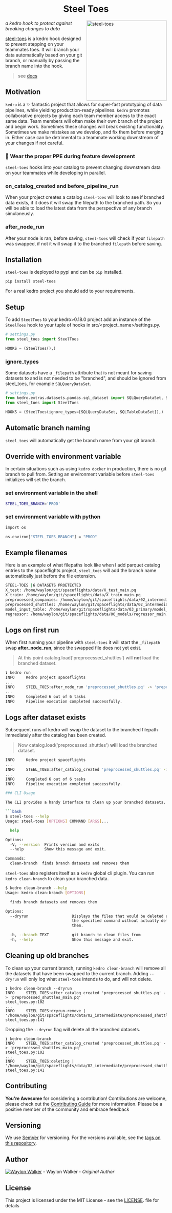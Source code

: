 <h1 align='center'> Steel Toes</h1>

<img src="https://user-images.githubusercontent.com/22648375/218914190-22fb1188-5587-4152-ae46-6fe7cb770ca2.png" alt="steel-toes" width="250" align=right>

_a kedro hook to protect against breaking changes to data_

[steel-toes](https://steel-toes.kedro.dev/) is a kedro hook designed to prevent stepping on your teammates
toes. It will branch your data automatically based on your git branch, or
manually by passing the branch name into the hook.

> see [docs](https://steel-toes.kedro.dev/)

## Motivation

`kedro` is a ✨ fantastic project that allows for super-fast prototyping of
data pipelines, while yielding production-ready pipelines. `kedro` promotes
collaborative projects by giving each team member access to the exact same
data. Team members will often make their own branch of the project and begin
work. Sometimes these changes will break existing functionality. Sometimes we
make mistakes as we develop, and fix them before merging in. Either case can be
detrimental to a teammate working downstream of your changes if not careful.

### 🥼 Wear the proper PPE during feature development

`steel-toes` hooks into your catalog to prevent changing downstream data on
your teammates while developing in parallel.

### on_catalog_created and before_pipeline_run

When your project creates a catalog `steel-toes` will look to see if branched
data exists, if it does it will swap the filepath to the branched path. So you
will be able to load the latest data from the perspective of any branch
simulaneusly.

### after_node_run

After your node is ran, before saving, `steel-toes` will check if your
`filepath` was swapped, if not it will swap it to the branched `filepath`
before saving.

## Installation

`steel-toes` is deployed to pypi and can be `pip` installed.

```console
pip install steel-toes
```

For a real kedro project you should add to your requirements.

## Setup

To add `SteelToes` to your kedro>0.18.0 project add an instance of the
`SteelToes` hook to your tuple of hooks in src/<project_name>/settings.py.

```python
# settings.py
from steel_toes import SteelToes

HOOKS = (SteelToes(),)
```

### ignore_types

Some datasets have a `_filepath` attribute that is not meant for saving
datasets to and is not needed to be "branched", and should be ignored from
steel_toes, for example `SQLQueryDataSet`.

```python
# settings.py
from kedro.extras.datasets.pandas.sql_dataset import SQLQueryDataSet, SQLTableDataSet
from steel_toes import SteelToes

HOOKS = (SteelToes(ignore_types=[SQLQueryDataSet, SQLTableDataSet]),)
```

## Automatic branch naming

`steel_toes` will automatically get the branch name from your git branch.

## Override with environment variable

In certain situations such as using `kedro docker` in production, there is no
git branch to pull from. Setting an environment variable before `steel-toes`
initializes will set the branch.

### set environment variable in the shell

```bash
STEEL_TOES_BRANCH='PROD'
```

### set environment variable with python

```bash
import os

os.environ["STEEL_TOES_BRANCH"] = "PROD"
```

## Example filenames

Here is an example of what filepaths look like when I add parquet catalog
entries to the spaceflights project, `steel_toes` will add the branch name
automatically just before the file extension.

```bash
STEEL-TOES |6 DATASETS PROETECTED
X_test: /home/waylon/git/spaceflights/data/X_test_main.pq
X_train: /home/waylon/git/spaceflights/data/X_train_main.pq
preprocessed_companies: /home/waylon/git/spaceflights/data/02_intermediate/preprocessed_companies_main.pq
preprocessed_shuttles: /home/waylon/git/spaceflights/data/02_intermediate/preprocessed_shuttles_main.pq
model_input_table: /home/waylon/git/spaceflights/data/03_primary/model_input_table_main.pq
regressor: /home/waylon/git/spaceflights/data/06_models/regressor_main.pickle
```

## Logs on first run

When first running your pipeline with `steel-toes` it will start the
`_filepath` swap **after_node_run**, since the swapped file does not yet exist.

> At this point catalog.load('preprocessed_shuttles') will **not** load the
> branched dataset.

```bash
❯ kedro run
INFO     Kedro project spaceflights                                                               session.py:340
...
INFO     STEEL_TOES:after_node_run 'preprocessed_shuttles.pq' -> 'preprocessed_shuttles_main.pq'  steel_toes.py:102
...
INFO     Completed 6 out of 6 tasks                                                               sequential_runner.py:85
INFO     Pipeline execution completed successfully.                                               runner.py:90
```

## Logs after dataset exists

Subsequent runs of kedro will swap the dataset to the branched filepath
immediately after the catalog has been created.

> Now catalog.load('preprocessed_shuttles') **will** load the branched dataset.

````bash
INFO     Kedro project spaceflights                                                                      session.py:340
...
INFO     STEEL_TOES:after_catalog_created 'preprocessed_shuttles.pq' -> 'preprocessed_shuttles_main.pq'  steel_toes.py:102
...
INFO     Completed 6 out of 6 tasks                                                                      sequential_runner.py:85
INFO     Pipeline execution completed successfully.                                                      runner.py:90

### CLI Usage

The CLI provides a handy interface to clean up your branched datasets.

```bash
$ steel-toes --help
Usage: steel-toes [OPTIONS] COMMAND [ARGS]...

  help

Options:
  -V, --version  Prints version and exits
  --help         Show this message and exit.

Commands:
  clean-branch  finds branch datasets and removes them
````

`steel-toes` also registers itself as a `kedro` global cli plugin. You can run `kedro clean-branch` to clean your branched data.

```bash
$ kedro clean-branch --help
Usage: kedro clean-branch [OPTIONS]

  finds branch datasets and removes them

Options:
  --dryrun                   Displays the files that would be deleted using
                             the specified command without actually deleting
                             them.

  -b, --branch TEXT          git branch to clean files from
  -h, --help                 Show this message and exit.
```

## Cleaning up old branches

To clean up your current branch, running `kedro clean-branch` will remove all
the datasets that have been swapped to the current branch. Adding `--dryrun`
will only log what `steel-toes` intends to do, and will not delete.

```
❯ kedro clean-branch --dryrun
INFO     STEEL_TOES:after_catalog_created 'preprocessed_shuttles.pq' -> 'preprocessed_shuttles_main.pq'                                         steel_toes.py:102
...
INFO     STEEL_TOES:dryrun-remove | '/home/waylon/git/spaceflights/data/02_intermediate/preprocessed_shuttles_main.pq'                          steel_toes.py:141
```

Dropping the `--dryrun` flag will delete all the branched datasets.

```
❯ kedro clean-branch
INFO     STEEL_TOES:after_catalog_created 'preprocessed_shuttles.pq' -> 'preprocessed_shuttles_main.pq'                                         steel_toes.py:102
...
INFO     STEEL_TOES:deleting | '/home/waylon/git/spaceflights/data/02_intermediate/preprocessed_shuttles_main.pq'                          steel_toes.py:141
```

## Contributing

**You're Awesome** for considering a contribution! Contributions are welcome,
please check out the [Contributing
Guide](https://github.com/WaylonWalker/steel-toes/blob/main/contributing.md)
for more information. Please be a positive member of the community and embrace
feedback

## Versioning

We use [SemVer](https://semver.org/) for versioning. For the versions
available, see the [tags on this repository](./tags).

## Author

[![Waylon Walker](https://avatars1.githubusercontent.com/u/22648375?s=120&v=4)](https://github.com/WaylonWalker) - Waylon Walker - _Original Author_

## License

This project is licensed under the MIT License - see the [LICENSE](./LICENSE).
file for details
